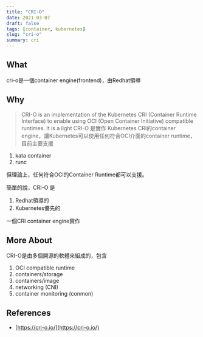 ```yaml
---
title: "CRI-O"
date: 2021-03-07
draft: false
tags: [container, kubernetes]
slug: "cri-o"
summary: cri
---
```


## What

cri-o是一個container engine(frontend)，由Redhat領導

## Why

> CRI-O is an implementation of the Kubernetes CRI (Container Runtime Interface) to enable using OCI (Open Container Initiative) compatible runtimes. It is a light
CRI-O 是實作 Kubernetes CRI的container engine，讓Kubernetes可以使用任何符合OCI介面的container runtime，目前主要支援

1. kata container
2. runc

但理論上，任何符合OCI的Container Runtime都可以支援。

簡單的說，CRI-O 是

1. Redhat領導的
2. Kubernetes優先的

一個CRI container engine實作

## More About

CRI-O是由多個開源的軟體來組成的，包含

1. OCI compatible runtime
1. containers/storage
1. containers/image
1. networking (CNI)
1. container monitoring (conmon)

## References

* [https://cri-o.io/](https://cri-o.io/)